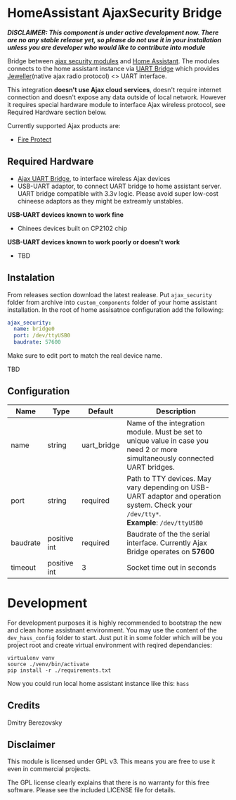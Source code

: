 # HomeAssistant AjaxSecurity Bridge

***DISCLAIMER: This component is under active development now. There are no any stable release yet, so please do not use it in your installation unless you are developer who would like to contribute into module***

Bridge between [ajax security modules](https://ajax.systems/) and [Home Assistant](https://www.home-assistant.io/).
The modules connects to the home assistant instance via [UART Bridge](https://ajax.systems/products/uartbridge/) which provides [Jeweller](https://ajax.systems/jeweller/)(native ajax radio protocol) <> UART interface. 

This integration __doesn't use Ajax cloud services__, doesn't require internet connection and doesn't expose any data outside of local network. However it requires special hardware module to interface Ajax wireless protocol, see Required Hardware section below.

Currently supported Ajax products are:
* [Fire Protect](https://ajax.systems/products/fireprotect/)

## Required Hardware

* [Ajax UART Bridge](https://ajax.systems/products/uartbridge/), to interface wireless Ajax devices
* USB-UART adaptor, to connect UART bridge to home assistant server. UART bridge compatible with 3.3v logic. Please avoid super low-cost chineese adaptors as they might be extreamly unstables.

**USB-UART devices known to work fine**
* Chinees devices built on CP2102 chip

**USB-UART devices known to work poorly or doesn't work**
* TBD

## Instalation

From releases section download the latest realease. Put `ajax_security` folder from archive into `custom_components` folder of your home assistant installation. 
In the root of home assisatnce configuration add the following:

```yaml
ajax_security:
  name: bridge0
  port: /dev/ttyUSB0
  baudrate: 57600
```

Make sure to edit port to match the real device name.

TBD

## Configuration

| Name     | Type         | Default     | Description                              |
| -------- | ------------ | ----------- | ---------------------------------------- |
| name     | string       | uart_bridge | Name of the integration module. Must be set to unique value in case you need 2 or more simultaneously connected UART bridges. |
| port     | string       | required    | Path to TTY devices. May vary depending on USB-UART adaptor and operation system. Check your `/dev/tty*`.<br />**Example**: `/dev/ttyUSB0` |
| baudrate | positive int | required    | Baudrate of the the serial interface. Currently Ajax Bridge operates on **57600** |
| timeout  | positive int | 3           | Socket time out in seconds               |

# Development

For development purposes it is highly recommended to bootstrap the new and clean home assistnant environment. You may use the content of the `dev_hass_config` folder to start. Just put it in some folder which will be you project root and create virtual environment with reqired dependancies:

```
virtualenv venv
source ./venv/bin/activate
pip install -r ./requirements.txt
```

Now you could run local home assistant instance like this: `hass`

## Credits
Dmitry Berezovsky

## Disclaimer
This module is licensed under GPL v3. This means you are free to use it even in commercial projects.

The GPL license clearly explains that there is no warranty for this free software. Please see the included LICENSE file for details.
